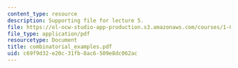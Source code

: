 ```yaml
---
content_type: resource
description: Supporting file for lecture 5.
file: https://ol-ocw-studio-app-production.s3.amazonaws.com/courses/1-017-computing-and-data-analysis-for-environmental-applications-fall-2003/c69f9d32e20c31fb8ac6509e8dc062ac_combinatorial_examples.pdf
file_type: application/pdf
resourcetype: Document
title: combinatorial_examples.pdf
uid: c69f9d32-e20c-31fb-8ac6-509e8dc062ac
---
```

